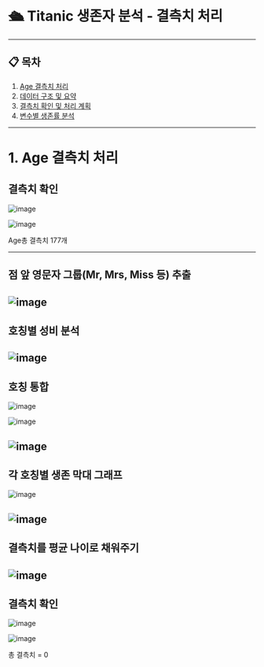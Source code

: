 # 🛳 Titanic 생존자 분석 - 결측치 처리


---

## 📋 목차

1. [Age 결측치 처리](#1-Age-결측치-처리)  
2. [데이터 구조 및 요약](#2-데이터-구조-및-요약)  
3. [결측치 확인 및 처리 계획](#3-결측치-확인-및-처리-계획)  
4. [변수별 생존률 분석](#4-변수별-생존률-분석)

---
# 1. Age 결측치 처리

## 결측치 확인  
![image](https://github.com/user-attachments/assets/7cf3a53c-23ec-4460-97dd-09ab82137c70)  

![image](https://github.com/user-attachments/assets/fa015a99-2a6f-4eb4-bad5-f0d93e8dcd72)


Age총 결측치 177개

---

## 점 앞 영문자 그룹(Mr, Mrs, Miss 등) 추출  

![image](https://github.com/user-attachments/assets/fbc0765b-cdf4-424e-a724-a3d7dc07107d)
---

## 호칭별 성비 분석  

![image](https://github.com/user-attachments/assets/45b17a1f-097c-471e-85ff-761d50e130e8)
---

## 호칭 통합

![image](https://github.com/user-attachments/assets/a789bd9a-e65a-4696-8db3-31d460516d03)

![image](https://github.com/user-attachments/assets/7a31d676-ad98-460d-a357-bf00e3beab47)

![image](https://github.com/user-attachments/assets/804f6eec-05b9-4675-bb96-5e0b1f78076a)
---

## 각 호칭별 생존 막대 그래프

![image](https://github.com/user-attachments/assets/959fb708-ce14-4bd0-a8de-4ce89b8ae588)

![image](https://github.com/user-attachments/assets/ea0beb32-6c7c-4eff-81d9-abbe586421d3)
---

## 결측치를 평균 나이로 채워주기

![image](https://github.com/user-attachments/assets/691a4fa5-4780-4985-93e6-d21ca76753c1)
---

## 결측치 확인
![image](https://github.com/user-attachments/assets/11559a10-028d-4e1d-9ce8-02d8b1891355)

![image](https://github.com/user-attachments/assets/31c2bc15-e8ec-4bbb-90fe-b49d5ddf522e)

총 결측치 = 0











